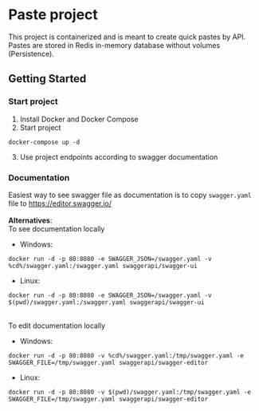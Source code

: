 # Paste project
This project is containerized and is meant to create quick pastes by API.<br>
Pastes are stored in Redis in-memory database without volumes (Persistence).

## Getting Started
### Start project
1. Install Docker and Docker Compose
2. Start project
```shell
docker-compose up -d
```
3. Use project endpoints according to swagger documentation

### Documentation
Easiest way to see swagger file as documentation is to copy `swagger.yaml` file to https://editor.swagger.io/<br><br>
**Alternatives**:<br>
To see documentation locally

* Windows:
```shell
docker run -d -p 80:8080 -e SWAGGER_JSON=/swagger.yaml -v %cd%/swagger.yaml:/swagger.yaml swaggerapi/swagger-ui
```
* Linux:
```shell
docker run -d -p 80:8080 -e SWAGGER_JSON=/swagger.yaml -v $(pwd)/swagger.yaml:/swagger.yaml swaggerapi/swagger-ui
```
<br>
To edit documentation locally

* Windows:
```shell
docker run -d -p 80:8080 -v %cd%/swagger.yaml:/tmp/swagger.yaml -e SWAGGER_FILE=/tmp/swagger.yaml swaggerapi/swagger-editor
```
* Linux:
```shell
docker run -d -p 80:8080 -v $(pwd)/swagger.yaml:/tmp/swagger.yaml -e SWAGGER_FILE=/tmp/swagger.yaml swaggerapi/swagger-editor
```
